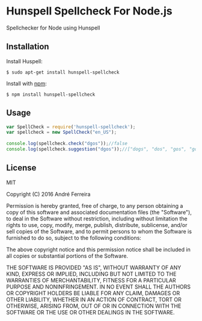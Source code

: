 # Hunspell Spellcheck For Node.js

Spellchecker for Node using Hunspell

## Installation

  Install Huspell:

    $ sudo apt-get install hunspell-spellcheck

  Install with [npm](http://npmjs.org):

    $ npm install hunspell-spellcheck

## Usage

```js
var SpellCheck = require('hunspell-spellcheck');
var spellcheck = new SpellCheck("en_US");
    
console.log(spellcheck.check("dgos"));//false
console.log(spellcheck.suggestion("dgos"));//["dogs", "dos", "gos", "gods", "egos", "duos", "d gos", "goos", "Osgood", "Degas", "dogy's"]
```

## License

  MIT
  
  Copyright (C) 2016 André Ferreira

  Permission is hereby granted, free of charge, to any person obtaining a copy of this software and associated documentation files (the "Software"), to deal in the Software without restriction, including without limitation the rights to use, copy, modify, merge, publish, distribute, sublicense, and/or sell copies of the Software, and to permit persons to whom the Software is furnished to do so, subject to the following conditions:

  The above copyright notice and this permission notice shall be included in all copies or substantial portions of the Software.

  THE SOFTWARE IS PROVIDED "AS IS", WITHOUT WARRANTY OF ANY KIND, EXPRESS OR IMPLIED, INCLUDING BUT NOT LIMITED TO THE WARRANTIES OF MERCHANTABILITY, FITNESS FOR A PARTICULAR PURPOSE AND NONINFRINGEMENT. IN NO EVENT SHALL THE AUTHORS OR COPYRIGHT HOLDERS BE LIABLE FOR ANY CLAIM, DAMAGES OR OTHER LIABILITY, WHETHER IN AN ACTION OF CONTRACT, TORT OR OTHERWISE, ARISING FROM, OUT OF OR IN CONNECTION WITH THE SOFTWARE OR THE USE OR OTHER DEALINGS IN THE SOFTWARE.